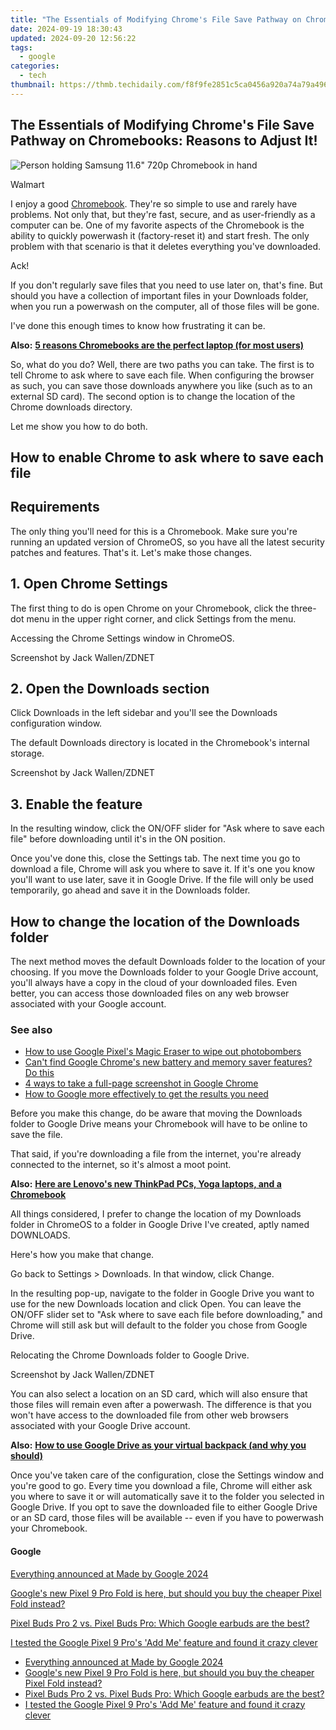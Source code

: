 ```yaml
---
title: "The Essentials of Modifying Chrome's File Save Pathway on Chromebooks: Reasons to Adjust It!"
date: 2024-09-19 18:30:43
updated: 2024-09-20 12:56:22
tags:
  - google
categories:
  - tech
thumbnail: https://thmb.techidaily.com/f8f9fe2851c5ca0456a920a74a79a49663a6a127099a1b3f68447cbedf311d96.jpg
---
```


## The Essentials of Modifying Chrome's File Save Pathway on Chromebooks: Reasons to Adjust It!

![Person holding Samsung 11.6" 720p Chromebook in hand](https://www.zdnet.com/a/img/resize/963b638a3bc4babca8e11d990d2617b8f91af8f3/2023/01/26/b5ff8bb7-8169-4248-9862-ec247f26c8fe/162.jpg?auto=webp&width=1280)

Walmart

I enjoy a good [Chromebook](https://www.zdnet.com/article/best-chromebook-laptop/). They're so simple to use and rarely have problems. Not only that, but they're fast, secure, and as user-friendly as a computer can be. One of my favorite aspects of the Chromebook is the ability to quickly powerwash it (factory-reset it) and start fresh. The only problem with that scenario is that it deletes everything you've downloaded.

Ack!

If you don't regularly save files that you need to use later on, that's fine. But should you have a collection of important files in your Downloads folder, when you run a powerwash on the computer, all of those files will be gone. 

I've done this enough times to know how frustrating it can be.

**Also:** [**5 reasons Chromebooks are the perfect laptop (for most users)**](https://www.zdnet.com/article/five-reasons-chromebooks-are-the-perfect-laptop/)

So, what do you do? Well, there are two paths you can take. The first is to tell Chrome to ask where to save each file. When configuring the browser as such, you can save those downloads anywhere you like (such as to an external SD card). The second option is to change the location of the Chrome downloads directory. 

Let me show you how to do both.

## How to enable Chrome to ask where to save each file

## Requirements

The only thing you'll need for this is a Chromebook. Make sure you're running an updated version of ChromeOS, so you have all the latest security patches and features. That's it. Let's make those changes.

## 1\. Open Chrome Settings

The first thing to do is open Chrome on your Chromebook, click the three-dot menu in the upper right corner, and click Settings from the menu.

Accessing the Chrome Settings window in ChromeOS.

Screenshot by Jack Wallen/ZDNET

## 2\. Open the Downloads section

Click Downloads in the left sidebar and you'll see the Downloads configuration window.

The default Downloads directory is located in the Chromebook's internal storage.

Screenshot by Jack Wallen/ZDNET

## 3\. Enable the feature

In the resulting window, click the ON/OFF slider for "Ask where to save each file" before downloading until it's in the ON position.

Once you've done this, close the Settings tab. The next time you go to download a file, Chrome will ask you where to save it. If it's one you know you'll want to use later, save it in Google Drive. If the file will only be used temporarily, go ahead and save it in the Downloads folder.

## How to change the location of the Downloads folder

The next method moves the default Downloads folder to the location of your choosing. If you move the Downloads folder to your Google Drive account, you'll always have a copy in the cloud of your downloaded files. Even better, you can access those downloaded files on any web browser associated with your Google account.

### See also

* [How to use Google Pixel's Magic Eraser to wipe out photobombers](https://www.zdnet.com/article/how-to-use-magic-eraser-on-the-google-pixel/)
* [Can't find Google Chrome's new battery and memory saver features? Do this](https://www.zdnet.com/article/cant-find-google-chromes-new-battery-and-memory-saver-features-do-this/)
* [4 ways to take a full-page screenshot in Google Chrome](https://www.zdnet.com/article/how-to-take-a-full-page-screenshot-in-google-chrome/)
* [How to Google more effectively to get the results you need](https://www.zdnet.com/article/how-to-use-google-search-more-effectively-to-get-the-results-you-need/)

Before you make this change, do be aware that moving the Downloads folder to Google Drive means your Chromebook will have to be online to save the file. 

That said, if you're downloading a file from the internet, you're already connected to the internet, so it's almost a moot point. 

**Also:** [**Here are Lenovo's new ThinkPad PCs, Yoga laptops, and a Chromebook**](https://www.zdnet.com/article/here-are-lenovos-new-thinkpad-pcs-yoga-laptops-and-a-chromebook/)

All things considered, I prefer to change the location of my Downloads folder in ChromeOS to a folder in Google Drive I've created, aptly named DOWNLOADS.

Here's how you make that change. 

Go back to Settings > Downloads. In that window, click Change.

In the resulting pop-up, navigate to the folder in Google Drive you want to use for the new Downloads location and click Open. You can leave the ON/OFF slider set to "Ask where to save each file before downloading," and Chrome will still ask but will default to the folder you chose from Google Drive.

Relocating the Chrome Downloads folder to Google Drive.

Screenshot by Jack Wallen/ZDNET

You can also select a location on an SD card, which will also ensure that those files will remain even after a powerwash. The difference is that you won't have access to the downloaded file from other web browsers associated with your Google Drive account.

**Also:** [**How to use Google Drive as your virtual backpack (and why you should)**](https://www.zdnet.com/education/business-management/how-to-use-your-google-drive-as-a-virtual-backpack/)

Once you've taken care of the configuration, close the Settings window and you're good to go. Every time you download a file, Chrome will either ask you where to save it or will automatically save it to the folder you selected in Google Drive. If you opt to save the downloaded file to either Google Drive or an SD card, those files will be available -- even if you have to powerwash your Chromebook.

#### Google

[Everything announced at Made by Google 2024](https://www.zdnet.com/article/everything-announced-at-made-by-google-2024-pixel-9-pro-fold-gemini-watch-3-and-more/ "Everything announced at Made by Google 2024")

[Google's new Pixel 9 Pro Fold is here, but should you buy the cheaper Pixel Fold instead?](https://www.zdnet.com/article/google-pixel-9-pro-fold-vs-pixel-fold/ "Google's new Pixel 9 Pro Fold is here, but should you buy the cheaper Pixel Fold instead?")

[Pixel Buds Pro 2 vs. Pixel Buds Pro: Which Google earbuds are the best?](https://www.zdnet.com/article/pixel-buds-pro-2-vs-pixel-buds-pro-which-google-earbuds-are-the-best/ "Pixel Buds Pro 2 vs. Pixel Buds Pro: Which Google earbuds are the best?")

[I tested the Google Pixel 9 Pro's 'Add Me' feature and found it crazy clever](https://www.zdnet.com/article/the-google-pixel-9-pros-add-me-feature-is-an-ar-camera-tool-youll-actually-use/ "I tested the Google Pixel 9 Pro's 'Add Me' feature and found it crazy clever")

* [Everything announced at Made by Google 2024](https://www.zdnet.com/article/everything-announced-at-made-by-google-2024-pixel-9-pro-fold-gemini-watch-3-and-more/ "Everything announced at Made by Google 2024")
* [Google's new Pixel 9 Pro Fold is here, but should you buy the cheaper Pixel Fold instead?](https://www.zdnet.com/article/google-pixel-9-pro-fold-vs-pixel-fold/ "Google's new Pixel 9 Pro Fold is here, but should you buy the cheaper Pixel Fold instead?")
* [Pixel Buds Pro 2 vs. Pixel Buds Pro: Which Google earbuds are the best?](https://www.zdnet.com/article/pixel-buds-pro-2-vs-pixel-buds-pro-which-google-earbuds-are-the-best/ "Pixel Buds Pro 2 vs. Pixel Buds Pro: Which Google earbuds are the best?")
* [I tested the Google Pixel 9 Pro's 'Add Me' feature and found it crazy clever](https://www.zdnet.com/article/the-google-pixel-9-pros-add-me-feature-is-an-ar-camera-tool-youll-actually-use/ "I tested the Google Pixel 9 Pro's 'Add Me' feature and found it crazy clever")

<ins class="adsbygoogle"
     style="display:block"
     data-ad-format="autorelaxed"
     data-ad-client="ca-pub-7571918770474297"
     data-ad-slot="1223367746"></ins>



<ins class="adsbygoogle"
     style="display:block"
     data-ad-client="ca-pub-7571918770474297"
     data-ad-slot="8358498916"
     data-ad-format="auto"
     data-full-width-responsive="true"></ins>
